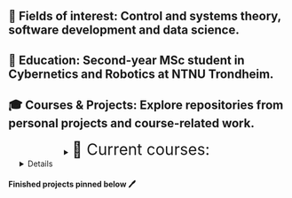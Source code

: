 
## 🙋 Fields of interest: Control and systems theory, software development and data science. 
## 🏦 Education: Second-year MSc student in Cybernetics and Robotics at NTNU Trondheim.
## 🎓 Courses & Projects: Explore repositories from personal projects and course-related work.
<details style="margin-left: 100px;">
  <summary><span style="font-size: 2em;" >📖 Current courses:</span></summary>
  <br>

  <div style="border: 1px solid #ccc; padding: 15px; border-radius: 8px; background-color: #f9f9f9; margin-bottom: 10px;">
    <p>
      <strong>🔗 <a href="https://github.com/seysha-git/Procedural-and-objectoriented-programming---TDT4102" target="_blank">Procedural and Object-Oriented Programming</a></strong><br>
      Basic and practice-oriented programming in C++. The course covers most of the elements in the programming language and selected parts of the standard library. Through the exercises, the students will get extensive experience in the construction, debugging and testing of software.
    </p>
  </div>
  <div style="border: 1px solid #ccc; padding: 15px; border-radius: 8px; background-color: #f9f9f9; margin-bottom: 10px;">
    <p>
      <strong>🔗 <a href="https://github.com/seysha-git/Control-Systems---TTK4111" target="_blank">Control systems</a></strong><br>
      Linear differential equations. State space representation. Transition matrix, decoupling, canonical forms. Linear approximations of nonlinear processes; linearisation. Block diagrams. Laplace transformation. Root loci. Responses for some typical processes--time- and frequency response. Stability of feedback systems, stability criteria. Frequency domain based synthesis of feedback systems: Servo control, process control with rejection of disturbances. P, PI, PID controllers, other serial controllers. Cascade control. Feedforward control. Discrete (digital) control of continuous systems, and basics of analog filters.
    </p>
  </div>
  <div style="border: 1px solid #ccc; padding: 15px; border-radius: 8px; background-color: #f9f9f9; margin-bottom: 10px;">
    <p>
      <strong>🔗 <a href="https://github.com/seysha-git/Solution-ITExam-2022" target="_blank">Computer fundamentals</a></strong><br>
      The course will contain terminology, principles, and concepts for the construction and operation of different kinds of modern computers and other computer-related equipment. Principles of how computers (and other digital machines) are constructed from combinatoric and sequential logic logic blocks. Architecture (organization), operation, and realization of computers and computer systems. Construction of computers on different levels, instruction format, address modes, processor architecture and types. Hardware and software interface, connection of components, interrupts, busses, memory hierarchy, and cache. A short introduction to distributed systems, embedded systems, parallel computers, new technologies, and new applications will be given.
    </p>
  </div>
  <div style="border: 1px solid #ccc; padding: 15px; border-radius: 8px; background-color: #f9f9f9; margin-bottom: 10px;">
    <p>
      <strong>🔗 <a href="https://github.com/seysha-git/Numeric-methods-for-PDEs" target="_blank"Numeric-methods-for-PDEs
"</a></strong><br>
     PDE solver for the heat equation using numpy and pandas
    </p>
  </div>
</details>

<details style="margin-left: 20px;">
  <summary><span style="font-size: 2em;">🎧Current projects:</span></summary>
  <br>

  <div style="border: 1px solid #ccc; padding: 15px; border-radius: 8px; background-color: #f9f9f9;">
    <p>
      <strong>🔗 <a href="https://github.com/seysha-git/ML-Kaggle-competions" target="_blank">Data Science Competitions on Kaggle</a></strong><br>
      Collection of introductory ML competitions involving regression, classification, and more.
    </p>
  </div>
  <div style="border: 1px solid #ccc; padding: 15px; border-radius: 8px; background-color: #f9f9f9;">
    <p>
      <strong>🔗 <a href="https://github.com/seysha-git/my-problem-solving-solution-on-UVA" target="_blank">Problem-solving in C++/C</a></strong><br>
     Introductory DSA problems solved weekly
    </p>
  </div>
</details>
<h4>Finished projects pinned below 🖊️</h4>

  
 





